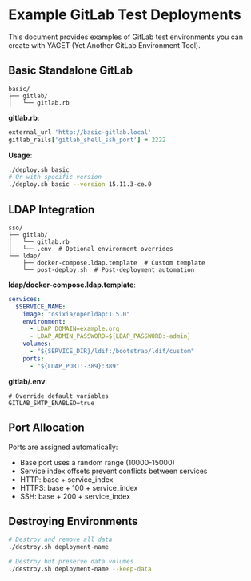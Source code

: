 # Example GitLab Test Deployments

This document provides examples of GitLab test environments you can create with YAGET (Yet Another GitLab Environment Tool).

## Basic Standalone GitLab

```
basic/
├── gitlab/
│   └── gitlab.rb
```

**gitlab.rb**:
```ruby
external_url 'http://basic-gitlab.local'
gitlab_rails['gitlab_shell_ssh_port'] = 2222
```

**Usage**:
```bash
./deploy.sh basic
# Or with specific version
./deploy.sh basic --version 15.11.3-ce.0
```

## LDAP Integration

```
sso/
├── gitlab/
│   └── gitlab.rb
│   └── .env  # Optional environment overrides
└── ldap/
    ├── docker-compose.ldap.template  # Custom template
    └── post-deploy.sh  # Post-deployment automation
```

**ldap/docker-compose.ldap.template**:
```yaml
services:
  $SERVICE_NAME:
    image: "osixia/openldap:1.5.0"
    environment:
      - LDAP_DOMAIN=example.org
      - LDAP_ADMIN_PASSWORD=${LDAP_PASSWORD:-admin}
    volumes:
      - "${SERVICE_DIR}/ldif:/bootstrap/ldif/custom"
    ports:
      - "${LDAP_PORT:-389}:389"
```

**gitlab/.env**:
```
# Override default variables
GITLAB_SMTP_ENABLED=true
```

## Port Allocation

Ports are assigned automatically:
- Base port uses a random range (10000-15000)
- Service index offsets prevent conflicts between services
- HTTP: base + service_index
- HTTPS: base + 100 + service_index
- SSH: base + 200 + service_index

## Destroying Environments

```bash
# Destroy and remove all data
./destroy.sh deployment-name

# Destroy but preserve data volumes
./destroy.sh deployment-name --keep-data
```